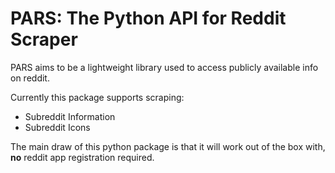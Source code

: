 # PARS: The Python API for Reddit Scraper
PARS aims to be a lightweight library used to access publicly available info on reddit.

Currently this package supports scraping:
* Subreddit Information
* Subreddit Icons

The main draw of this python package is that it will work out of the box with, **no** reddit app registration required.
